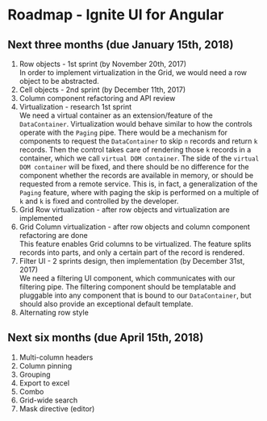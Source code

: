 # Roadmap - Ignite UI for Angular

## Next three months (due January 15th, 2018)

1. Row objects - 1st sprint (by November 20th, 2017)  
	In order to implement virtualization in the Grid, we would need a row object to be abstracted. 
2. Cell objects - 2nd sprint (by December 11th, 2017)
2. Column component refactoring and API review
3. Virtualization - research 1st sprint  
	We need a virtual container as an extension/feature of the `DataContainer`. Virtualization would behave similar to how the controls operate with the `Paging` pipe. There would be a mechanism for components to request the `DataContainer` to skip `n` records and return `k` records. Then the control takes care of rendering those `k` records in a container, which we call `virtual DOM container`. The side of the `virtual DOM container` will be fixed, and there should be no difference for the component whether the records are available in memory, or should be requested from a remote service. This is, in fact, a generalization of the `Paging` feature, where with paging the skip is performed on a multiple of `k` and `k` is fixed and controlled by the developer.
4. Grid Row virtualization - after row objects and virtualization are implemented
5. Grid Column virtualization - after row objects and column component refactoring are done  
	This feature enables Grid columns to be virtualized. The feature splits records into parts, and only a certain part of the record is rendered.
6. Filter UI - 2 sprints design, then implementation (by December 31st, 2017)  
	We need a filtering UI component, which communicates with our filtering pipe. The filtering component should be templatable and pluggable into any component that is bound to our `DataContainer`, but should also provide an exceptional default template.
7. Alternating row style

## Next six months (due April 15th, 2018)

1. Multi-column headers
2. Column pinning
3. Grouping
4. Export to excel
5. Combo
6. Grid-wide search
7. Mask directive (editor)
